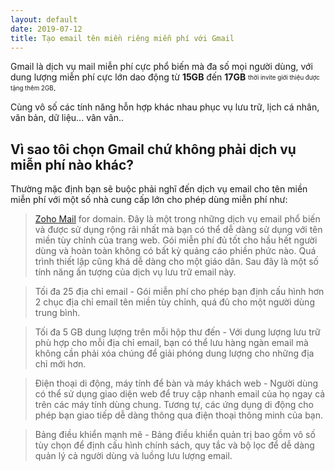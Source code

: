 ```yaml
---
layout: default
date: 2019-07-12
title: Tạo email tên miền riêng miễn phí với Gmail
---
```


Gmail là dịch vụ mail miễn phí cực phổ biến mà đa số mọi người dùng, với dung lượng miễn phí cực lớn dao động từ **15GB** đến **17GB** <sub><sup>thời invite giới thiệu được tặng thêm 2GB</sup></sub>.

Cùng vô số các tính năng hỗn hợp khác nhau phục vụ lưu trữ, lịch cá nhân, văn bản, dữ liệu... vân vân..

## Vì sao tôi chọn Gmail chứ không phải dịch vụ miễn phí nào khác?

Thường mặc định bạn sẽ buộc phải nghĩ đến dịch vụ email cho tên miền miễn phí với một số nhà cung cấp lớn cho phép dùng miễn phí như:

> [Zoho Mail](https://www.zoho.com/mail/) for domain. Đây là một trong những dịch vụ email phổ biến và được sử dụng rộng rãi nhất mà bạn có thể dễ dàng sử dụng với tên miền tùy chỉnh của trang web. Gói miễn phí đủ tốt cho hầu hết người dùng và hoàn toàn không có bất kỳ quảng cáo phiền phức nào. Quá trình thiết lập cũng khá dễ dàng cho một giáo dân. Sau đây là một số tính năng ấn tượng của dịch vụ lưu trữ email này. 

> Tối đa 25 địa chỉ email - Gói miễn phí cho phép bạn định cấu hình hơn 2 chục địa chỉ email tên miền tùy chỉnh, quá đủ cho một người dùng trung bình.

> Tối đa 5 GB dung lượng trên mỗi hộp thư đến - Với dung lượng lưu trữ phù hợp cho mỗi địa chỉ email, bạn có thể lưu hàng ngàn email mà không cần phải xóa chúng để giải phóng dung lượng cho những địa chỉ mới hơn.

> Điện thoại di động, máy tính để bàn và máy khách web - Người dùng có thể sử dụng giao diện web để truy cập nhanh email của họ ngay cả trên các máy tính dùng chung. Tương tự, các ứng dụng di động cho phép bạn giao tiếp dễ dàng thông qua điện thoại thông minh của bạn.

> Bảng điều khiển mạnh mẽ - Bảng điều khiển quản trị bao gồm vô số tùy chọn để định cấu hình chính sách, quy tắc và bộ lọc để dễ dàng quản lý cả người dùng và luồng lưu lượng email.